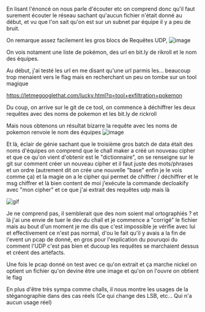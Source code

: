 En lisant l'énoncé on nous parle d'écouter etc on comprend donc qu'il faut surement écouter le réseau sachant qu'aucun fichier n'était donné au début, et vu que l'on sait qu'on est sur un subnet par équipe il y a peu de bruit.

On remarque assez facilement les gros blocs de Requêtes UDP, 
![image](https://github.com/kylmegawar/Writeups/assets/94079228/1e632d41-1693-4a1c-a872-ef561d9d6b9f)

On vois notament une liste de pokémon, des url en bit.ly de rikroll et le nom des équipes.

Au début, j'ai testé les url en me disant qu'une url parmis les... beaucoup trop menaient vers le flag mais en recherchant un peu on tombe sur un tool magique

https://letmegooglethat.com/lucky.html?q=tool+exfiltration+pokemon

Du coup, on arrive sur le git de ce tool, on commence à déchiffrer les deux requêtes avec des noms de pokemon et les bit.ly de rickroll

Mais nous obtenons un résultat bizarre la requête avec les noms de pokemon renvoie le nom des équipes 
![image](https://github.com/kylmegawar/Writeups/assets/94079228/de9e4c90-2def-4765-9741-7343051b9cf7)


Et là, éclair de génie sachant que le troisième gros batch de data était des noms d'équipes on comprend que le chall maker a créé un nouveau cipher et que ce qu'on vient d'obtenir est le "dictionnaire", on se renseigne sur le git sur comment créer un nouveau cipher et il faut juste des mots/phrases et un ordre (autrement dit on crée une nouvelle "base" enfin je le vois comme ça) et la magie on a le cipher qui permet de chiffrer /  déchiffrer et le msg chiffrer et là bien content de moi j'exécute la commande decloakify avec "mon cipher" et ce que j'ai extrait des requêtes udp mais là

![gif](https://tenor.com/view/catastrophe-fail-problem-ryan-reynolds-gif-10601654)



Je ne comprend pas, il semblerait que des nom soient mal ortographiés ? et là j'ai une envie de tuer le dev du chall et je commence a "corrigé" le fichier mais au bout d'un moment je me dis que c'est impossible je vérifie avec lui et effectivement ce n'est pas normal, d'ou le fait qu'il y avais a la fin de l'event un pcap de donné, en gros pour l'explication du pouruqoi du comment l'UDP c'est pas bien et ducoup les requêtes se marchaient dessus et créent des artéfacts.

Une fois le pcap donné on test avec ce qu'on extrait et ça marche nickel on optient un fichier qu'on devine être une image et qu'on on l'ouvre on obtient le flag

En plus d'être très sympa comme challs, il nous montre les usages de la stéganographie dans des cas réels
(Ce qui change des LSB, etc... Qui n'a aucun usage réel)

